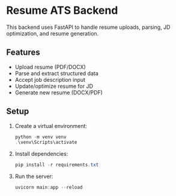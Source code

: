 # Resume ATS Backend

This backend uses FastAPI to handle resume uploads, parsing, JD optimization, and resume generation.

## Features
- Upload resume (PDF/DOCX)
- Parse and extract structured data
- Accept job description input
- Update/optimize resume for JD
- Generate new resume (DOCX/PDF)

## Setup
1. Create a virtual environment:
   ```powershell
   python -m venv venv
   .\venv\Scripts\activate
   ```
2. Install dependencies:
   ```powershell
   pip install -r requirements.txt
   ```
3. Run the server:
   ```powershell
   uvicorn main:app --reload
   ```
